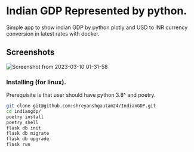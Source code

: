 # Indian GDP Represented by python.

Simple app to show indian GDP by python plotly and USD to INR currency conversion in latest rates with docker.

## Screenshots
![Screenshot from 2023-03-10 01-31-58](https://user-images.githubusercontent.com/45899648/224157327-a601a5d2-17e7-46e3-a8a8-6e6e2a83dd3e.png)



### Installing (for linux).

Prerequisite is that user should have python 3.8^ and poetry.

```sh
git clone git@github.com:shreyanshgautam24/IndianGDP.git
cd indiangdp/
poetry install
poetry shell
flask db init
flask db migrate
flask db upgrade
flask run
```
